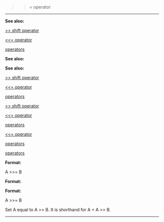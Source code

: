 

 >>= operator
--------------




**See also:** 


[>> shift operator](#/operator/%3e%3e/shift) 

[<<= operator](#/operator/%3c%3c=) 

[operators](#/operator) 





**See also:** 

**See also:**

[>> shift operator](#/operator/%3e%3e/shift) 

[<<= operator](#/operator/%3c%3c=) 

[operators](#/operator) 



[>> shift operator](#/operator/%3e%3e/shift)

[<<= operator](#/operator/%3c%3c=) 

[operators](#/operator) 


[<<= operator](#/operator/%3c%3c=)

[operators](#/operator) 

[operators](#/operator)


**Format:** 


 A >>= B
 


**Format:** 

**Format:**

 A >>= B


 Set A equal to A >> B. It is shorthand for A = A >> B.





---


